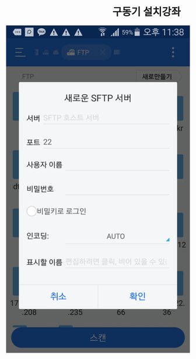 #                                             구동기 설치강좌
![q](https://github.com/RounT/install/blob/master/Screenshot_2017-08-09-23-38-07.png)
